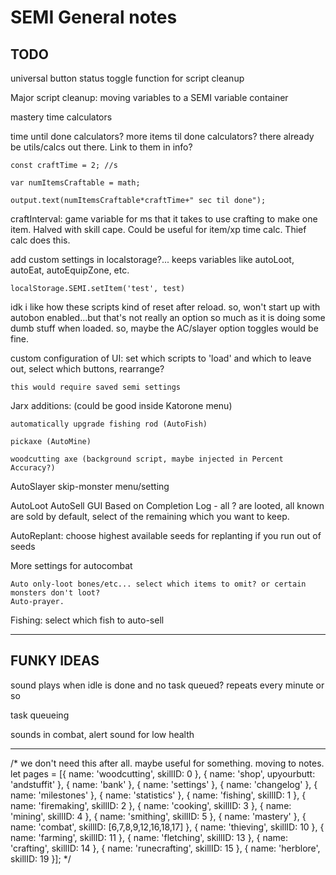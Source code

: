 # SEMI General notes

## TODO

universal button status toggle function for script cleanup

Major script cleanup: moving variables to a SEMI variable container

mastery time calculators

time until done calculators? more items til done calculators? there already be utils/calcs out there. Link to them in info?

    const craftTime = 2; //s
    
    var numItemsCraftable = math;
    
    output.text(numItemsCraftable*craftTime+" sec til done");
    
craftInterval: game variable for ms that it takes to use crafting to make one item. Halved with skill cape. Could be useful for item/xp time calc. Thief calc does this.

add custom settings in localstorage?... keeps variables like autoLoot, autoEat, autoEquipZone, etc.
    
    localStorage.SEMI.setItem('test', test)
    
idk i like how these scripts kind of reset after reload. so, won't start up with autobon enabled...but that's not really an option so much as it is doing some dumb stuff when loaded. so, maybe the AC/slayer option toggles would be fine.

custom configuration of UI: set which scripts to 'load' and which to leave out, select which buttons, rearrange?

    this would require saved semi settings
    
Jarx additions: (could be good inside Katorone menu)

    automatically upgrade fishing rod (AutoFish)
    
    pickaxe (AutoMine) 
    
    woodcutting axe (background script, maybe injected in Percent Accuracy?)
    
AutoSlayer skip-monster menu/setting
    
AutoLoot AutoSell GUI Based on Completion Log - all ? are looted, all known are sold by default, select of the remaining which you want to keep.
    
AutoReplant: choose highest available seeds for replanting if you run out of seeds

More settings for autocombat

    Auto only-loot bones/etc... select which items to omit? or certain monsters don't loot?
    Auto-prayer.

Fishing: select which fish to auto-sell


-----
    
## FUNKY IDEAS
sound plays when idle is done and no task queued? repeats every minute or so

task queueing

sounds in combat, alert sound for low health

-----

/* we don't need this after all. maybe useful for something. moving to notes.
let pages = [{
    name: 'woodcutting',
    skillID: 0
}, {
    name: 'shop',
    upyourbutt: 'andstuffit'
}, {
    name: 'bank'
}, {
    name: 'settings'
}, {
    name: 'changelog'
}, {
    name: 'milestones'
}, {
    name: 'statistics'
}, {
    name: 'fishing',
    skillID: 1
}, {
    name: 'firemaking',
    skillID: 2
}, {
    name: 'cooking',
    skillID: 3
}, {
    name: 'mining',
    skillID: 4
}, {
    name: 'smithing',
    skillID: 5
}, {
    name: 'mastery'
}, {
    name: 'combat',
    skillID: [6,7,8,9,12,16,18,17]
}, {
    name: 'thieving',
    skillID: 10
}, {
    name: 'farming',
    skillID: 11
}, {
    name: 'fletching',
    skillID: 13
}, {
    name: 'crafting',
    skillID: 14
}, {
    name: 'runecrafting',
    skillID: 15
}, {
    name: 'herblore',
    skillID: 19
}];
*/
